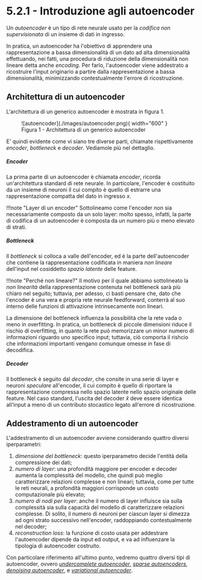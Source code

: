 # 5.2.1 - Introduzione agli autoencoder

Un *autoencoder* è un tipo di rete neurale usato per la *codifica non supervisionata* di un insieme di dati in ingresso.

In pratica, un autoencoder ha l'obiettivo di apprendere una rappresentazione a bassa dimensionalità di un dato ad alta dimensionalità effettuando, nei fatti, una procedura di riduzione della dimensionalità non lineare detta anche *encoding*. Per farlo, l'autoencoder viene addestrato a ricostruire l'input originario a partire dalla rappresentazione a bassa dimensionalità, minimizzando contestualmente l'errore di ricostruzione.

## Architettura di un autoencoder

L'architettura di un generico autoencoder è mostrata in figura 1.

<figure markdown>
  ![autoencoder](./images/autoencoder.png){ width="600" }
  <figcaption>Figura 1 - Architettura di un generico autoencoder</figcaption>
</figure>

E' quindi evidente come vi siano tre diverse parti, chiamate rispettivamente *encoder*, *bottleneck* e *decoder*. Vediamole più nel dettaglio.

##### Encoder

La prima parte di un autoencoder è chiamata *encoder*, ricorda un'architettura standard di rete neurale. In particolare, l'encoder è costituito da un insieme di neuroni il cui compito è quello di estrarre una rappresentazione compatta del dato in ingresso $x$.

!!!note "Layer di un encoder"
    Sottolineamo come l'encoder non sia necessariamente composto da un solo layer: molto spesso, infatti, la parte di codifica di un autoencoder è composta da un numero più o meno elevato di strati.

##### Bottleneck

Il *bottleneck* si colloca a valle dell'encoder, ed è la parte dell'autoencoder che contiene la rappresentazione codificata in maniera *non lineare* dell'input nel cosiddetto *spazio latente* delle feature.

!!!note "Perché non lineare?"
    Il motivo per il quale abbiamo sottolineato la *non linearità* della rappresentazione contenuta nel bottleneck sarà più chiaro nel seguito; tuttavia, per adesso, ci basti pensare che, dato che l'encoder è una vera e propria rete neurale feedforward, conterrà al suo interno delle funzioni di attivazione intrinsecamente non lineari.

La dimensione del bottleneck influenza la possibilità che la rete vada o meno in overfitting. In pratica, un bottleneck di piccole dimensioni riduce il rischio di overfitting, in quanto la rete può memorizzare un minor numero di informazioni riguardo uno specifico input; tuttavia, ciò comporta il rishcio che informazioni importanti vengano comunque omesse in fase di decodifica.

##### Decoder

Il bottleneck è seguito dal *decoder*, che consite in una serie di layer e neuroni *speculare* all'encoder, il cui compito è quello di riportare la rappresentazione compressa nello spazio latente nello spazio originale delle feature. Nel caso standard, l'uscita del decoder $\hat{x}$ deve essere identica all'input a meno di un contributo stocastico legato all'errore di ricostruzione.

## Addestramento di un autoencoder

L'addestramento di un autoencoder avviene considerando quattro diversi iperparametri:

1. *dimensione del bottleneck*: questo iperparametro decide l'entità della compressione dei dati;
2. *numero di layer*: una profondità maggiore per encoder e decoder aumenta la complessità del modello, che quindi può meglio caratterizzare relazioni complesse e non lineari; tuttavia, come per tutte le reti neurali, a profondità maggiori corrisponde un costo computazionale più elevato;
3. *numero di nodi per layer*: anche il numero di layer influisce sia sulla complessità sia sulla capacità del modello di caratterizzare relazioni complesse. Di solito, il numero di neuroni per ciascun layer si dimezza ad ogni strato successivo nell'encoder, raddoppiando contestualmente nel decoder;
4. *reconstruction loss*: la funzione di costo usata per addestrare l'autoencoder dipende da input ed output, e va ad influenzare la tipologia di autoencoder costruito.

Con particolare riferimento all'ultimo punto, vedremo quattro diversi tipi di autoencoder, ovvero [*undercomplete autoencoder*](02_undercomplete.md), [*sparse autoencoders*](03_sparse.md), [*denoising autoencoder*](05_denoising.md), e [*variational autoencoder*](06_variational.md).
